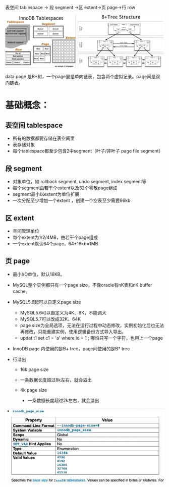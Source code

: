表空间 tablespace → 段 segment →区 extent→页 page→行 row

 

 

![ ](.pics/clip_image001.png)

 

data page 是B*树，一个page里是单向链表，包含两个虚拟记录。page间是双向链表。

 

# 基础概念：

## 表空间 tablespace

- 所有的数据都要存储在表空间里
- 表存储对象
- 每个tablespace都至少包含2中segment（叶子/非叶子 page file segment）

 

## 段 segment

- 对象单位，如 rollback segment,     undo segment, index segment等
- 每个segment由若干个extent以及32个零散page组成
- segment最小以extent为单位扩展
- 一次分配至少增加一个extent ，创建一个空表至少需要96kb

 

## 区 extent

- 空间管理单位
- 每个extent为1/2/4MB，由若干个page组成
- 一个extent默认64个page，64*16kb=1MB

 

## 页 page

- 最小I/O单位，默认16KB。

- MySQL整个实例都只有一个page size，不像oracle有nK表和nK buffer cache。

- MySQL5.6起可以自定义page size

  - MySQL5.6可以自定义为4K、8K，不能调大
  - MySQL5.7可以改成32K、64K
  - page size为全局选项，无法在运行过程中动态修改，实例初始化后也无法再修改，只能重建实例，使用逻辑备份方式导入导出。
  - updat t1 set c1 =      'a' where id = 1 ; 哪怕只写一个字符，也用上一个page

- InnoDB page 内使用的是B+ tree，page间使用的是B* tree

- 行溢出

  - 16k page size
  - 一条数据长度超过8k左右，就会溢出
    
  - 4k page size

    - 一条数据长度超过2k左右，就会溢出

 

![ ](.pics/clip_image002.png)